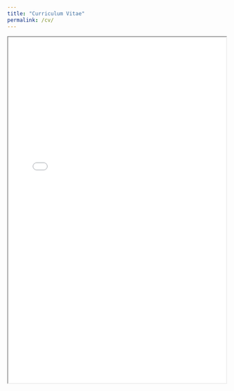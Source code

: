 ```yaml
---
title: "Curriculum Vitae"
permalink: /cv/
---
```

 <iframe src="../pdf_files/Justin_Williams_CV.pdf" width="100%" height="800em"></iframe>
